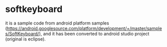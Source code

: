 # softkeyboard
it is a sample code from android platform samples (https://android.googlesource.com/platform/development/+/master/samples/SoftKeyboard/), and it has been converted to android studio project (original is eclipse).
